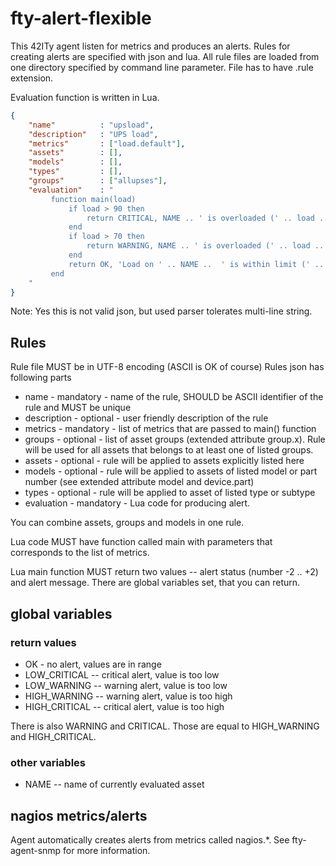 # fty-alert-flexible

This 42ITy agent listen for metrics and produces an alerts. Rules
for creating alerts are specified with json and lua. All rule files
are loaded from one directory specified by command line parameter.
File has to have .rule extension.

Evaluation function is written in Lua.

```json
{
    "name"          : "upsload",
    "description"   : "UPS load",    
    "metrics"       : ["load.default"],
    "assets"        : [],
    "models"        : [],
    "types"         : [],
    "groups"        : ["allupses"],
    "evaluation"    : "
         function main(load)
             if load > 90 then
                 return CRITICAL, NAME .. ' is overloaded (' .. load .. '%);
             end
             if load > 70 then
                 return WARNING, NAME .. ' is overloaded (' .. load .. '%);
             end
             return OK, 'Load on ' .. NAME ..  ' is within limit (' .. load .. '%)';
         end
    "
}

```

Note: Yes this is not valid json, but used parser tolerates multi-line string.

## Rules

Rule file MUST be in UTF-8 encoding (ASCII is OK of course) Rules json has
following parts

* name - mandatory - name of the rule, SHOULD be ASCII identifier of the
  rule and MUST be unique
* description - optional - user friendly description of the rule
* metrics - mandatory - list of metrics that are passed to main() function
* groups - optional - list of asset groups (extended attribute group.x).
  Rule will be used for all assets that belongs to at least one of listed groups.
* assets - optional - rule will be applied to assets explicitly listed here
* models - optional - rule will be applied to assets of listed model or
  part number (see extended attribute model and device.part)
* types - optional - rule will be applied to asset of listed type or subtype
* evaluation - mandatory - Lua code for producing alert.

You can combine assets, groups and models in one rule.

Lua code MUST have function called main with parameters that corresponds to
the list of metrics.

Lua main function MUST return two values -- alert status (number -2 .. +2) and
alert message. There are global variables set, that you can return.

## global variables
### return values

* OK - no alert, values are in range
* LOW_CRITICAL -- critical alert, value is too low
* LOW_WARNING -- warning alert, value is too low
* HIGH_WARNING -- warning alert, value is too high
* HIGH_CRITICAL -- critical alert, value is too high

There is also WARNING and CRITICAL. Those are equal to HIGH_WARNING and HIGH_CRITICAL.

### other variables

* NAME -- name of currently evaluated asset

## nagios metrics/alerts

Agent automatically creates alerts from metrics called nagios.*. See fty-agent-snmp
for more information.


